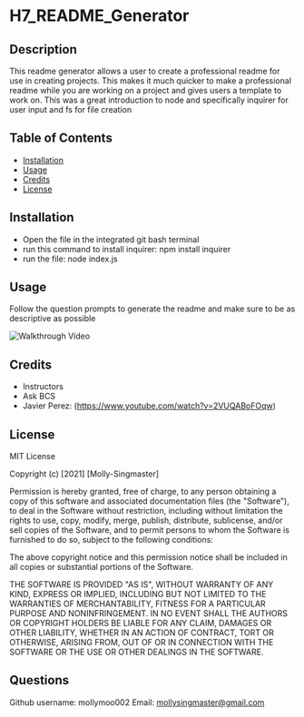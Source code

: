 # H7_README_Generator
## Description
This readme generator allows a user to create a professional readme for use in creating projects. This makes it much quicker to make a professional readme while you are working on a project and gives users a template to work on. This was a great introduction to node and specifically inquirer for user input and fs for file creation

## Table of Contents
- [Installation](#installation)
- [Usage](#usage)
- [Credits](#credits)
- [License](#license)

## Installation
- Open the file in the integrated git bash terminal
- run this command to install inquirer: npm install inquirer
- run the file: node index.js

## Usage
Follow the question prompts to generate the readme and make sure to be as descriptive as possible

   ![Walkthrough Video](https://drive.google.com/drive/folders/1WpY1xSqkQHm7ywdG_c42v9Zd2Q0c3dq_?usp=sharing)


## Credits
- Instructors
- Ask BCS
- Javier Perez: (https://www.youtube.com/watch?v=2VUQABoFOqw)

## License
MIT License

Copyright (c) [2021] [Molly-Singmaster]

Permission is hereby granted, free of charge, to any person obtaining a copy
of this software and associated documentation files (the "Software"), to deal
in the Software without restriction, including without limitation the rights
to use, copy, modify, merge, publish, distribute, sublicense, and/or sell
copies of the Software, and to permit persons to whom the Software is
furnished to do so, subject to the following conditions:

The above copyright notice and this permission notice shall be included in all
copies or substantial portions of the Software.

THE SOFTWARE IS PROVIDED "AS IS", WITHOUT WARRANTY OF ANY KIND, EXPRESS OR
IMPLIED, INCLUDING BUT NOT LIMITED TO THE WARRANTIES OF MERCHANTABILITY,
FITNESS FOR A PARTICULAR PURPOSE AND NONINFRINGEMENT. IN NO EVENT SHALL THE
AUTHORS OR COPYRIGHT HOLDERS BE LIABLE FOR ANY CLAIM, DAMAGES OR OTHER
LIABILITY, WHETHER IN AN ACTION OF CONTRACT, TORT OR OTHERWISE, ARISING FROM,
OUT OF OR IN CONNECTION WITH THE SOFTWARE OR THE USE OR OTHER DEALINGS IN THE
SOFTWARE.

## Questions

Github username: mollymoo002
Email: mollysingmaster@gmail.com

